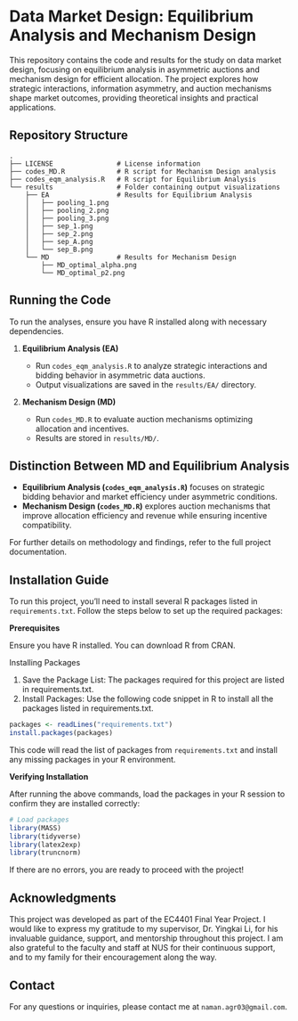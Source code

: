 # Data Market Design: Equilibrium Analysis and Mechanism Design

This repository contains the code and results for the study on data market design, focusing on equilibrium analysis in asymmetric auctions and mechanism design for efficient allocation. The project explores how strategic interactions, information asymmetry, and auction mechanisms shape market outcomes, providing theoretical insights and practical applications.

## Repository Structure
```
.
├── LICENSE                # License information
├── codes_MD.R             # R script for Mechanism Design analysis
├── codes_eqm_analysis.R   # R script for Equilibrium Analysis
└── results                # Folder containing output visualizations
    ├── EA                 # Results for Equilibrium Analysis
    │   ├── pooling_1.png
    │   ├── pooling_2.png
    │   ├── pooling_3.png
    │   ├── sep_1.png
    │   ├── sep_2.png
    │   ├── sep_A.png
    │   └── sep_B.png
    └── MD                 # Results for Mechanism Design
        ├── MD_optimal_alpha.png
        └── MD_optimal_p2.png
```

## Running the Code
To run the analyses, ensure you have R installed along with necessary dependencies.

1. **Equilibrium Analysis (EA)**
   - Run `codes_eqm_analysis.R` to analyze strategic interactions and bidding behavior in asymmetric data auctions.
   - Output visualizations are saved in the `results/EA/` directory.

2. **Mechanism Design (MD)**
   - Run `codes_MD.R` to evaluate auction mechanisms optimizing allocation and incentives.
   - Results are stored in `results/MD/`.

## Distinction Between MD and Equilibrium Analysis
- **Equilibrium Analysis (`codes_eqm_analysis.R`)** focuses on strategic bidding behavior and market efficiency under asymmetric conditions.
- **Mechanism Design (`codes_MD.R`)** explores auction mechanisms that improve allocation efficiency and revenue while ensuring incentive compatibility.

For further details on methodology and findings, refer to the full project documentation.

## Installation Guide

To run this project, you’ll need to install several R packages listed in `requirements.txt`. Follow the steps below to set up the required packages:

**Prerequisites**

Ensure you have R installed. You can download R from CRAN.

Installing Packages
1. Save the Package List: The packages required for this project are listed in requirements.txt.  
2. Install Packages: Use the following code snippet in R to install all the packages listed in requirements.txt.

```r
packages <- readLines("requirements.txt")
install.packages(packages)
```


This code will read the list of packages from `requirements.txt` and install any missing packages in your R environment.

**Verifying Installation**

After running the above commands, load the packages in your R session to confirm they are installed correctly:

```r
# Load packages
library(MASS)
library(tidyverse)
library(latex2exp)
library(truncnorm)
```

If there are no errors, you are ready to proceed with the project!

## Acknowledgments

This project was developed as part of the EC4401 Final Year Project.  I would like to express my gratitude to my supervisor, Dr. Yingkai Li, for his invaluable guidance, support, and mentorship throughout this project. I am also grateful to the faculty and staff at NUS for their continuous support, and to my family for their encouragement along the way.


## Contact

For any questions or inquiries, please contact me at `naman.agr03@gmail.com`.


